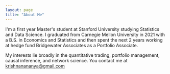 ```yaml
---
layout: page
title: "About Me"
---
```


I'm a first year Master's student at Stanford University studying Statistics and Data Science. I graduated from Carnegie Mellon University in 2021 with a B.S. in Economics and Statistics and then spent the next 2 years working at hedge fund Bridgewater Associates as a Portfolio Associate.

My interests lie broadly in the quantitative trading, portfolio management, causal inference, and network science.
You contact me at krishnanananya@gmail.com
